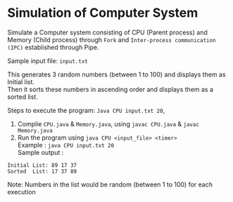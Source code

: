 # Simulation of Computer System

Simulate a Computer system consisting of CPU (Parent process) and Memory (Child process) through `Fork` and `Inter-process communication (IPC)` established through Pipe.

Sample input file: `input.txt`

This generates 3 random numbers (between 1 to 100) and displays them as Initial list.  
Then it sorts these numbers in ascending order and displays them as a sorted list.

Steps to execute the program: `Java CPU input.txt 20`,

1. Complie `CPU.java` & `Memory.java`, using `javac CPU.java` & `javac Memory.java`
2. Run the program using `java CPU <input_file> <timer>`  
   Example : `java CPU input.txt 20`  
   Sample output :

```
Initial List: 89 17 37
Sorted  List: 17 37 89
```

Note: Numbers in the list would be random (between 1 to 100) for each execution
